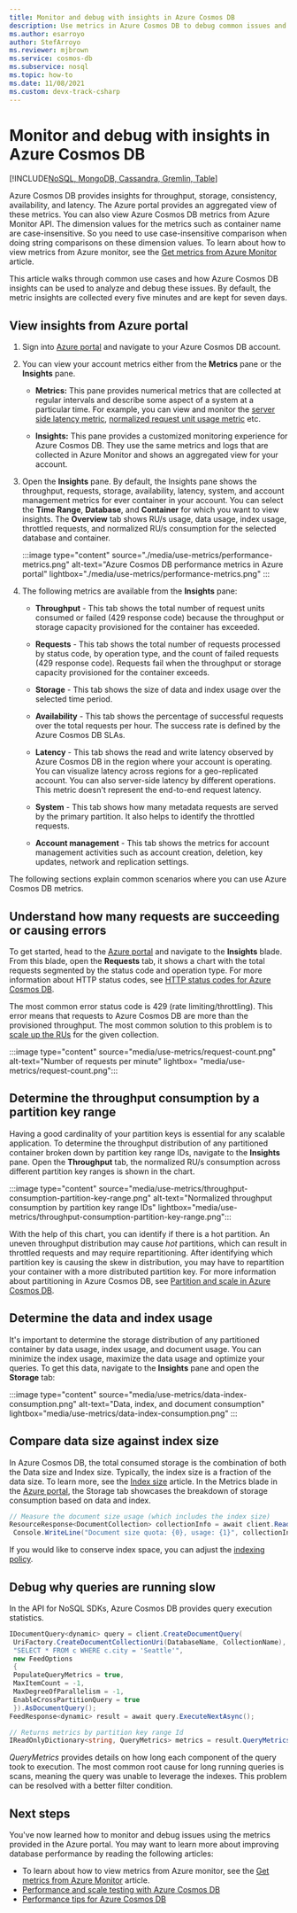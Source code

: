 ```yaml
---
title: Monitor and debug with insights in Azure Cosmos DB
description: Use metrics in Azure Cosmos DB to debug common issues and monitor the database.
ms.author: esarroyo
author: StefArroyo 
ms.reviewer: mjbrown
ms.service: cosmos-db
ms.subservice: nosql
ms.topic: how-to
ms.date: 11/08/2021
ms.custom: devx-track-csharp
---
```

# Monitor and debug with insights in Azure Cosmos DB
[!INCLUDE[NoSQL, MongoDB, Cassandra, Gremlin, Table](includes/appliesto-nosql-mongodb-cassandra-gremlin-table.md)]

Azure Cosmos DB provides insights for throughput, storage, consistency, availability, and latency. The Azure portal provides an aggregated view of these metrics. You can also view Azure Cosmos DB metrics from Azure Monitor API. The dimension values for the metrics such as container name are case-insensitive. So you need to use case-insensitive comparison when doing string comparisons on these dimension values. To learn about how to view metrics from Azure monitor, see the [Get metrics from Azure Monitor](./monitor.md) article.

This article walks through common use cases and how Azure Cosmos DB insights can be used to analyze and debug these issues. By default, the metric insights are collected every five minutes and are kept for seven days.

## View insights from Azure portal

1. Sign into [Azure portal](https://portal.azure.com/) and navigate to your Azure Cosmos DB account.

1. You can view your account metrics either from the **Metrics** pane or the **Insights** pane.

   * **Metrics:** This pane provides numerical metrics that are collected at regular intervals and describe some aspect of a system at a particular time. For example, you can view and monitor the [server side latency metric](monitor-server-side-latency.md), [normalized request unit usage metric](monitor-normalized-request-units.md) etc.

   * **Insights:** This pane provides a customized monitoring experience for Azure Cosmos DB. They use the same metrics and logs that are collected in Azure Monitor and shows an aggregated view for your account.

1. Open the **Insights** pane. By default, the Insights pane shows the throughput, requests, storage, availability, latency, system, and account management metrics for ever container in your account. You can select the **Time Range**, **Database**, and **Container** for which you want to view insights. The **Overview** tab shows RU/s usage, data usage, index usage, throttled requests, and normalized RU/s consumption for the selected database and container.

   :::image type="content" source="./media/use-metrics/performance-metrics.png" alt-text="Azure Cosmos DB performance metrics in Azure portal" lightbox="./media/use-metrics/performance-metrics.png" :::

1. The following metrics are available from the **Insights** pane:

   * **Throughput** - This tab shows the total number of request units consumed or failed (429 response code) because the throughput or storage capacity provisioned for the container has exceeded.

   * **Requests** - This tab shows the total number of requests processed  by status code, by operation type, and the count of failed requests (429 response code). Requests fail when the throughput or storage capacity provisioned for the container exceeds.

   * **Storage** - This tab shows the size of data and index usage over the selected time period.

   * **Availability** - This tab shows the percentage of successful requests over the total requests per hour. The success rate is defined by the Azure Cosmos DB SLAs.

   * **Latency** - This tab shows the read and write latency observed by Azure Cosmos DB in the region where your account is operating. You can visualize latency across regions for a geo-replicated account. You can also server-side latency by different operations. This metric doesn't represent the end-to-end request latency.

   * **System** - This tab shows how many metadata requests are served by the primary partition. It also helps to identify the throttled requests.

   * **Account management** - This tab shows the metrics for account management activities such as account creation, deletion, key updates, network and replication settings.

The following sections explain common scenarios where you can use Azure Cosmos DB metrics.

## Understand how many requests are succeeding or causing errors

To get started, head to the [Azure portal](https://portal.azure.com) and navigate to the **Insights** blade. From this blade, open the **Requests** tab, it shows a chart with the total requests segmented by the status code and operation type. For more information about HTTP status codes, see [HTTP status codes for Azure Cosmos DB](/rest/api/cosmos-db/http-status-codes-for-cosmosdb).

The most common error status code is 429 (rate limiting/throttling). This error means that requests to Azure Cosmos DB are more than the provisioned throughput. The most common solution to this problem is to [scale up the RUs](./set-throughput.md) for the given collection.

:::image type="content" source="media/use-metrics/request-count.png" alt-text="Number of requests per minute" lightbox= "media/use-metrics/request-count.png":::

## Determine the throughput consumption by a partition key range

Having a good cardinality of your partition keys is essential for any scalable application. To determine the throughput distribution of any partitioned container broken down by partition key range IDs, navigate to the **Insights** pane. Open the **Throughput** tab, the normalized RU/s consumption across different partition key ranges is shown in the chart.

:::image type="content" source="media/use-metrics/throughput-consumption-partition-key-range.png" alt-text="Normalized throughput consumption by partition key range IDs" lightbox="media/use-metrics/throughput-consumption-partition-key-range.png":::

With the help of this chart, you can identify if there is a hot partition. An uneven throughput distribution may cause *hot* partitions, which can result in throttled requests and may require repartitioning. After identifying which partition key is causing the skew in distribution, you may have to repartition your container with a more distributed partition key. For more information about partitioning in Azure Cosmos DB, see [Partition and scale in Azure Cosmos DB](./partitioning-overview.md).

## Determine the data and index usage

It's important to determine the storage distribution of any partitioned container by data usage, index usage, and document usage. You can minimize the index usage, maximize the data usage and optimize your queries. To get this data, navigate to the **Insights** pane and open the **Storage** tab:

:::image type="content" source="media/use-metrics/data-index-consumption.png" alt-text="Data, index, and document consumption" lightbox="media/use-metrics/data-index-consumption.png" :::

## Compare data size against index size

In Azure Cosmos DB, the total consumed storage is the combination of both the Data size and Index size. Typically, the index size is a fraction of the data size. To learn more, see the [Index size](index-policy.md#index-size) article. In the Metrics blade in the [Azure portal](https://portal.azure.com), the Storage tab showcases the breakdown of storage consumption based on data and index.

```csharp
// Measure the document size usage (which includes the index size)  
ResourceResponse<DocumentCollection> collectionInfo = await client.ReadDocumentCollectionAsync(UriFactory.CreateDocumentCollectionUri("db", "coll"));
 Console.WriteLine("Document size quota: {0}, usage: {1}", collectionInfo.DocumentQuota, collectionInfo.DocumentUsage);
```

If you would like to conserve index space, you can adjust the [indexing policy](index-policy.md).

## Debug why queries are running slow

In the API for NoSQL SDKs, Azure Cosmos DB provides query execution statistics.

```csharp
IDocumentQuery<dynamic> query = client.CreateDocumentQuery(
 UriFactory.CreateDocumentCollectionUri(DatabaseName, CollectionName),
 "SELECT * FROM c WHERE c.city = 'Seattle'",
 new FeedOptions
 {
 PopulateQueryMetrics = true,
 MaxItemCount = -1,
 MaxDegreeOfParallelism = -1,
 EnableCrossPartitionQuery = true
 }).AsDocumentQuery();
FeedResponse<dynamic> result = await query.ExecuteNextAsync();

// Returns metrics by partition key range Id
IReadOnlyDictionary<string, QueryMetrics> metrics = result.QueryMetrics;
```

*QueryMetrics* provides details on how long each component of the query took to execution. The most common root cause for long running queries is scans, meaning the query was unable to leverage the indexes. This problem can be resolved with a better filter condition.

## Next steps

You've now learned how to monitor and debug issues using the metrics provided in the Azure portal. You may want to learn more about improving database performance by reading the following articles:

* To learn about how to view metrics from Azure monitor, see the [Get metrics from Azure Monitor](./monitor.md) article. 
* [Performance and scale testing with Azure Cosmos DB](performance-testing.md)
* [Performance tips for Azure Cosmos DB](performance-tips.md)